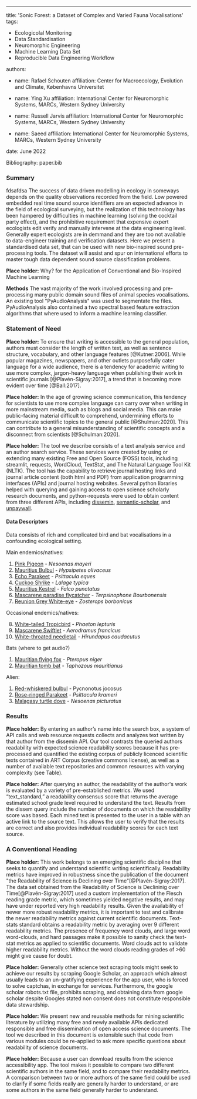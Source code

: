 -----
title: 'Sonic Forest: a Dataset of Complex and Varied Fauna Vocalisations'
tags:
  - Ecologicolal Monitoring
  - Data Standardisation
  - Neuromorphic Engineering
  - Machine Learning Data Set
  - Reproducible Data Engineering Workflow

authors:
  - name: Rafael Schouten
    affiliation: Center for Macroecology, Evolution and Climate, Københavns Universitet 

  - name: Ying Xu
    affiliation: International Center for Neuromorphic Systems, MARCs, Western Sydney University

  - name: Russell Jarvis
    affiliation: International Center for Neuromorphic Systems, MARCs, Western Sydney University

  - name: Saeed
    affiliation: International Center for Neuromorphic Systems, MARCs, Western Sydney University

date: June  2022

Bibliography: paper.bib

### Summary
fdsafdsa
The success of data driven modelling in ecology in someways depends on the quality observations recorded from the field. Low powered embedded real time sound source identifiers are an expected advance in the field of ecological surveying, but the realization of this technology has been hampered by difficulties in machine learning (solving the cocktail party effect), and the prohibitive requirement that expensive expert ecologists edit verify and manually intervene at the data engineering level. Generally expert ecologists are in demmand and they are too not available to data-engineer training and verification datasets. Here we present a standardised data set, that can be used with new bio-inspired sound pre-processing tools. The dataset will assist and spur on international efforts to master tough data dependent sound source classification problems.

**Place holder:**  Why? for the Application of Conventional and Bio-Inspired Machine Learning

**Methods** The vast majority of the work involved processing and pre-processing many public domain sound files of animal species vocalisations. An existing tool "PyAudioAnalysis" was used to segmentate the files. PyAudioAnalysis also contained a two spectral based feature extraction algorithms that where used to inform a machine learning classifier. 


### Statement of Need
**Place holder:** To ensure that writing is accessible to the general population, authors must consider the length of written text, as well as sentence structure, vocabulary, and other language features [@Kutner:2006]. While popular magazines, newspapers, and other outlets purposefully cater language for a wide audience, there is a tendency for academic writing to use more complex, jargon-heavy language when publishing their work in scientific journals [@Plavén-Sigray:2017], a trend that is becoming more evident over time [@Ball:2017].

**Place holder:** In the age of growing science communication, this tendency for scientists to use more complex language can carry over when writing in more mainstream media, such as blogs and social media. This can make public-facing material difficult to comprehend, undermining efforts to communicate scientific topics to the general public [@Shulman:2020]. This can contribute to a general misunderstanding of scientific concepts and a disconnect from scientists [@Schulman:2020].

**Place holder:** The tool we describe consists of a text analysis service and an author search service. These services were created by using or extending many existing Free and Open Source (FOSS) tools, including streamlit, requests, WordCloud, TextStat, and The Natural Language Tool Kit (NLTK). The tool has the capability to retrieve journal hosting links and journal article content (both html and PDF) from application programming interfaces (APIs) and journal hosting websites. Several python libraries helped with querying and gaining access to open science scholarly research documents, and python-requests were used to obtain content from three different APIs, including [dissemin](https://gitlab.com/dissemin/dissemin), [semantic-scholar](https://www.semanticscholar.org/), and [unpaywall](https://unpaywall.org/faq).


#### Data Descriptors

Data consists of rich and complicated bird and bat vocalisations in a confounding ecological setting. 

Main endemics/natives:

1. [Pink Pigeon](https://xeno-canto.org/species/Nesoenas-mayeri) - _Nesoenas mayeri_
2. [Mauritius Bulbul](https://xeno-canto.org/species/Hypsipetes-olivaceus) - _Hypsipetes olivaceus_
3. [Echo Parakeet](https://xeno-canto.org/species/Psittacula-eques) - _Psittacula eques_
4. [Cuckoo Shrike](https://xeno-canto.org/species/Lalage-typica) - _Lalage typica_
5. [Mauritius Kestrel](https://xeno-canto.org/species/Falco-punctatus) - _Falco punctatus_
6.  [Mascarene paradise flycatcher](https://xeno-canto.org/species/Terpsiphone-bourbonnensis) - _Terpsinophone Bourbonensis_
7. [Reunion Grey White-eye](https://xeno-canto.org/species/Zosterops-borbonicus) - _Zosterops borbonicus_

Occasional endemics/natives:

8. [White-tailed Tropicbird](https://xeno-canto.org/species/Phaethon-lepturus) - _Phaeton lepturis_
9. [Mascarene Swiftlet](https://xeno-canto.org/species/Aerodramus-francicus) - _Aerodramus francicus_
10. [White-throated needletail](https://xeno-canto.org/species/Hirundapus-caudacutus) - _Hirundapus caudacutus_

Bats (where to get audio?)

1. [Mauritian flying fox](https://en.wikipedia.org/wiki/Mauritian_flying_fox) - _Pteropus niger_
2. [Mauritian tomb bat](https://en.wikipedia.org/wiki/Mauritian_tomb_bat) -  _Taphozous mauritianus_

Alien:

1. [Red-whiskered bulbul](https://xeno-canto.org/explore?query=Pycnonotus%20jocosus) - Pycnonotus jocosus
2. [Rose-ringed Parakeet](https://xeno-canto.org/species/Psittacula-krameri) - _Psittacula krameri_
3. [Malagasy turtle dove](https://xeno-canto.org/species/Nesoenas-picturatus) - _Nesoenas picturatus_



### Results

**Place holder:** By entering an author’s name into the search box, a system of API calls and web resource requests collects and analyzes text written by that author from the dissemin API. Our tool contrasts the queried authors readability with expected science readability scores because it has pre-processed and quantified the existing corpus of publicly licenced scientific texts contained in ART Corpus (creative commons license), as well as a number of available text repositories and common resources with varying complexity (see Table).

**Place holder:**  After querying an author, the readability of the author's work is evaluated by a variety of pre-established metrics. We used  “text_standard,” a readability consensus score that returns the average estimated school grade level required to understand the text. Results from the dissem query include the number of documents on which the readability score was based. Each mined text is presented to the user in a table with an active link to the source text. This allows the user to verify that the results are correct and also provides individual readability scores for each text source.

### A Conventional Heading
**Place holder:** This work belongs to an emerging scientific discipline that seeks to quantify and understand scientific writing scientifically. Readability metrics have improved in robustness since the publication of the document "the Readability of Science is Declining over Time"[@Plavén-Sigray:2017]. The data set obtained from the Readability of Science is Declininig over Time[@Plavén-Sigray:2017] used a custom implementation of the Flesch reading grade metric, which sometimes yielded negative results, and may have under reported very high readability results. Given the availability of newer more robust readability metrics, it is important to test and calibrate the newer readability metrics against current scientific documents. Text-stats standard obtains a readability metric by averaging over 9 different readability metrics. The presence of frequency word clouds, and large word word-clouds, and hard passages make it possible to sanity check the text-stat metrics as applied to scientific documents. Word clouds act to validate higher readability metrics. Without the word clouds reading grades of >60 might give cause for doubt.

**Place holder:** Generally other science text scraping tools might seek to achieve our results by scraping Google Scholar, an approach which almost usually leads to an un-gratifying experience for the app user, who is forced to solve captchas, in exchange for services. Furthermore, the google scholar robots.txt file, prohibits scraping, and obtaining data from google scholar despite Googles stated non consent does not constitute responsible data stewardship.

**Place holder:**  We present new and reusable methods for mining scientific literature by utilizing many free and newly available APIs dedicated responsible and free dissemination of open access science documents. The tool we described in this document is extensible such that code from various modules could be re-applied to ask more specific questions about readability of science documents.

**Place holder:**  Because a user can download results from the science accessibility app. The tool makes it possible to compare two different scientific authors in the same field, and to compare their readability metrics. A comparison between two or more authors of the same field could be used to clarify if some fields really are generally harder to understand, or are some authors in the same field generally harder to understand.


